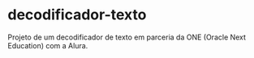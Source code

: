 # decodificador-texto
Projeto de um decodificador de texto em parceria da ONE (Oracle Next Education) com a Alura.

